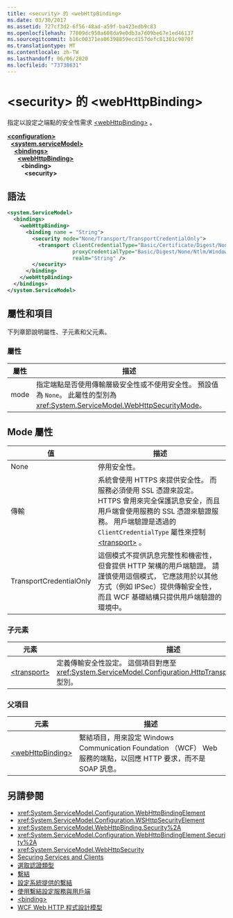 ```yaml
---
title: <security> 的 <webHttpBinding>
ms.date: 03/30/2017
ms.assetid: 727cf3d2-6f56-48ad-a59f-ba423edb9c83
ms.openlocfilehash: 77009dc950a608da9e0db3a7d09be67e1ed46137
ms.sourcegitcommit: b16c00371ea06398859ecd157defc81301c9070f
ms.translationtype: MT
ms.contentlocale: zh-TW
ms.lasthandoff: 06/06/2020
ms.locfileid: "73738631"
---
```

# <a name="security-of-webhttpbinding"></a>\<security> 的 \<webHttpBinding>
指定以設定之端點的安全性需求 [\<webHttpBinding>](webhttpbinding.md) 。  
  
[**\<configuration>**](../configuration-element.md)\
&nbsp;&nbsp;[**\<system.serviceModel>**](system-servicemodel.md)\
&nbsp;&nbsp;&nbsp;&nbsp;[**\<bindings>**](bindings.md)\
&nbsp;&nbsp;&nbsp;&nbsp;&nbsp;&nbsp;[**\<webHttpBinding>**](webhttpbinding.md)\
&nbsp;&nbsp;&nbsp;&nbsp;&nbsp;&nbsp;&nbsp;&nbsp;**\<binding>**\
&nbsp;&nbsp;&nbsp;&nbsp;&nbsp;&nbsp;&nbsp;&nbsp;&nbsp;&nbsp;**\<security>**  
  
## <a name="syntax"></a>語法  
  
```xml  
<system.ServiceModel>
  <bindings>
    <webHttpBinding>
      <binding name = "String">
        <security mode="None/Transport/TransportCredentialOnly">
          <transport clientCredentialType="Basic/Certificate/Digest/None/Ntlm/Windows"
                     proxyCredentialType="Basic/Digest/None/Ntlm/Windows"
                     realm="String" />
        </security>
      </binding>
    </webHttpBinding>
  </bindings>
</system.ServiceModel>
```  
  
## <a name="attributes-and-elements"></a>屬性和項目  
 下列章節說明屬性、子元素和父元素。  
  
### <a name="attributes"></a>屬性  
  
|屬性|描述|  
|---------------|-----------------|  
|mode|指定端點是否使用傳輸層級安全性或不使用安全性。 預設值為 `None`。 此屬性的型別為 <xref:System.ServiceModel.WebHttpSecurityMode>。|  
  
## <a name="mode-attribute"></a>Mode 屬性  
  
|值|描述|  
|-----------|-----------------|  
|None|停用安全性。|  
|傳輸|系統會使用 HTTPS 來提供安全性。 而服務必須使用 SSL 憑證來設定。 HTTPS 會用來完全保護訊息安全，而且用戶端會使用服務的 SSL 憑證來驗證服務。 用戶端驗證是透過的 `ClientCredentialType` 屬性來控制 [\<transport>](transport-of-webhttpbinding.md) 。|  
|TransportCredentialOnly|這個模式不提供訊息完整性和機密性， 但會提供 HTTP 架構的用戶端驗證。 請謹慎使用這個模式， 它應該用於以其他方式（例如 IPSec）提供傳輸安全性，而且 WCF 基礎結構只提供用戶端驗證的環境中。|  
  
### <a name="child-elements"></a>子元素  
  
|元素|描述|  
|-------------|-----------------|  
|[\<transport>](transport-of-webhttpbinding.md)|定義傳輸安全性設定。 這個項目對應至 <xref:System.ServiceModel.Configuration.HttpTransportSecurityElement> 型別。|  
  
### <a name="parent-elements"></a>父項目  
  
|元素|描述|  
|-------------|-----------------|  
|[\<webHttpBinding>](webhttpbinding.md)|繫結項目，用來設定 Windows Communication Foundation （WCF） Web 服務的端點，以回應 HTTP 要求，而不是 SOAP 訊息。|  
  
## <a name="see-also"></a>另請參閱

- <xref:System.ServiceModel.Configuration.WebHttpBindingElement>
- <xref:System.ServiceModel.Configuration.WSHttpSecurityElement>
- <xref:System.ServiceModel.WebHttpBinding.Security%2A>
- <xref:System.ServiceModel.Configuration.WebHttpBindingElement.Security%2A>
- <xref:System.ServiceModel.WebHttpSecurity>
- [Securing Services and Clients](../../../wcf/feature-details/securing-services-and-clients.md)
- [選取認證類型](../../../wcf/feature-details/selecting-a-credential-type.md)
- [繫結](../../../wcf/bindings.md)
- [設定系統提供的繫結](../../../wcf/feature-details/configuring-system-provided-bindings.md)
- [使用繫結設定服務與用戶端](../../../wcf/using-bindings-to-configure-services-and-clients.md)
- [\<binding>](bindings.md)
- [WCF Web HTTP 程式設計模型](../../../wcf/feature-details/wcf-web-http-programming-model.md)
